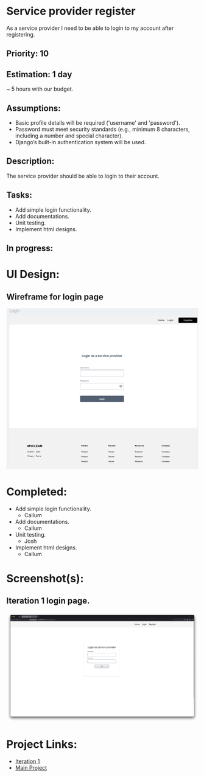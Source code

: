# Service provider register
As a service provider I need to be able to login to my account after registering.

## Priority: 10

## Estimation: 1 day
~ 5 hours with our budget.

## Assumptions:
- Basic profile details will be required ('username' and 'password').
- Password must meet security standards (e.g., minimum 8 characters, including a number and special character).
- Django’s built-in authentication system will be used.

## Description:
The service provider should be able to login to their account.

## Tasks:
- Add simple login functionality.
- Add documentations.
- Unit testing.
- Implement html designs.

## In progress:


# UI Design:
## Wireframe for login page
![Wireframe - Service Provider Login](../screenshots/iteration1_wireframe_login.png)

# Completed:
- Add simple login functionality.
    - Callum
- Add documentations.
    - Callum
- Unit testing.
    - Josh
- Implement html designs.
    - Callum

# Screenshot(s):
## Iteration 1 login page.
![Service Provider Login](../screenshots/iteration1_login.png)

# Project Links:
- [Iteration 1](../iteration_1.md)
- [Main Project](../../README.md)

